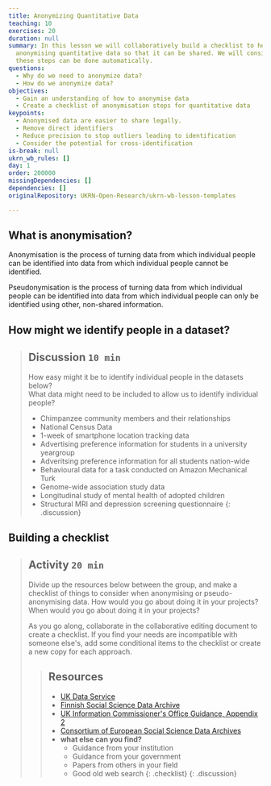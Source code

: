 ```yaml
---
title: Anonymizing Quantitative Data
teaching: 10
exercises: 20
duration: null
summary: In this lesson we will collaboratively build a checklist to help us in
  anonymising quantitative data so that it can be shared. We will consider how
  these steps can be done automatically.
questions:
  - Why do we need to anonymize data?
  - How do we anonymize data?
objectives:
  - Gain an understanding of how to anonymise data
  - Create a checklist of anonymisation steps for quantitative data
keypoints:
  - Anonymised data are easier to share legally.
  - Remove direct identifiers
  - Reduce precision to stop outliers leading to identification
  - Consider the potential for cross-identification
is-break: null
ukrn_wb_rules: []
day: 1
order: 200000
missingDependencies: []
dependencies: []
originalRepository: UKRN-Open-Research/ukrn-wb-lesson-templates

---
```

## What is anonymisation?

Anonymisation is the process of turning data from which individual people can be identified into data from which individual people cannot be identified.

Pseudonymisation is the process of turning data from which individual people can be identified into data from which individual people can only be identified using other, non-shared information.

## How might we identify people in a dataset?

> ## Discussion `10 min`
> How easy might it be to identify individual people in the datasets below?  
> What data might need to be included to allow us to identify individual people?
> 
> * Chimpanzee community members and their relationships
> * National Census Data
> * 1-week of smartphone location tracking data
> * Advertising preference information for students in a university yeargroup
> * Adveritsing preference information for all students nation-wide
> * Behavioural data for a task conducted on Amazon Mechanical Turk
> * Genome-wide association study data
> * Longitudinal study of mental health of adopted children
> * Structural MRI and depression screening questionnaire
{: .discussion}

## Building a checklist

> ## Activity `20 min`
> Divide up the resources below between the group, and make a checklist of things to consider when anonymising or pseudo-anonymising data.
> How would you go about doing it in your projects? 
> When would you go about doing it in your projects?
>
> As you go along, collaborate in the collaborative editing document to create a checklist.
> If you find your needs are incompatible with someone else's, add some conditional items to the checklist or create a new copy for each approach.
>
> > ## Resources
> > * [UK Data Service](https://www.ukdataservice.ac.uk/manage-data/legal-ethical/anonymisation/quantitative.aspx)
> > * [Finnish Social Science Data Archive](https://www.fsd.tuni.fi/en/services/data-management-guidelines/anonymisation-and-identifiers/#anonymisation-of-quantitative-data)
> > * [UK Information Commissioner's Office Guidance, Appendix 2](https://ico.org.uk/media/1061/anonymisation-code.pdf)
> > * [Consortium of European Social Science Data Archives](https://www.cessda.eu/Training/Training-Resources/Library/Data-Management-Expert-Guide/5.-Protect/Anonymisation)
> > * **what else can you find?** 
> >   * Guidance from your institution
> >   * Guidance from your government
> >   * Papers from others in your field
> >   * Good old web search
> {: .checklist}
{: .discussion}
